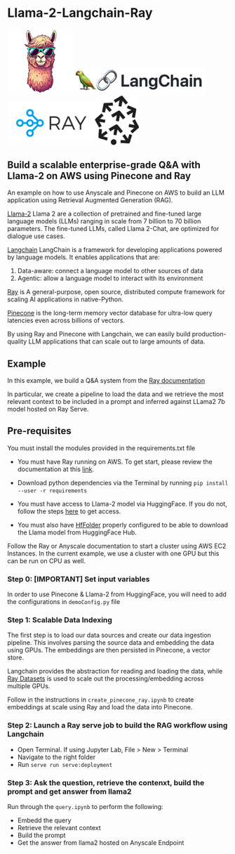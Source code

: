 # Llama-2-Langchain-Ray


<img src="img/llama-logo.png" alt="drawing" width="150"/><img src="img/langchain-logo.png" alt="drawing" width="300"/><img src="img/logo-ray.png" alt="drawing" width="200"/><img src="img/pinecone-logo.png" alt="drawing" width="100"/>


## Build a scalable enterprise-grade Q&A with Llama-2 on AWS using Pinecone and Ray
An example on how to use Anyscale and Pinecone on AWS to build an LLM application using Retrieval Augmented Generation (RAG).

[Llama-2](https://ai.meta.com/llama/) Llama 2 are a collection of pretrained and fine-tuned large language models (LLMs) ranging in scale from 7 billion to 70 billion parameters. The fine-tuned LLMs, called Llama 2-Chat, are optimized for dialogue use cases.

[Langchain](https://python.langchain.com/docs/get_started/introduction) LangChain is a framework for developing applications powered by language models. It enables applications that are:

1. Data-aware: connect a language model to other sources of data
2. Agentic: allow a language model to interact with its environment

[Ray](https://docs.ray.io/en/latest/) is A general-purpose, open source, distributed compute framework for scaling AI applications in native-Python.

[Pinecone](http://pinecone.io) is the long-term memory vector database for ultra-low query latencies even across billions of vectors.

By using Ray and Pinecone with Langchain, we can easily build production-quality LLM applications that can scale out to large amounts of data. 


## Example

In this example, we build a Q&A system from the [Ray documentation](https://docs.ray.io/en/master/)

In particular, we create a pipeline to load the data and we retrieve the most relevant context to be included in a prompt and inferred against LLama2 7b model hosted on Ray Serve.

## Pre-requisites

You must install the modules provided in the requirements.txt file
- You must have Ray running on AWS. To get start, please review the documentation at this [link](https://docs.ray.io/en/latest/cluster/vms/user-guides/launching-clusters/aws.html).
- Download python dependencies via the Terminal by running
`pip install --user -r requirements`

- You must have access to Llama-2 model via HuggingFace. If you do not, follow the steps [here](https://huggingface.co/blog/llama2) to get access. 
- You must also have [HfFolder](https://huggingface.co/docs/huggingface_hub/v0.16.3/en/package_reference/hf_api#huggingface_hub.HfFolder) properly configured to be able to download the Llama model from HuggingFace Hub.

Follow the Ray or Anyscale documentation to start a cluster using AWS EC2 Instances. In the current example, we use a cluster with one GPU but this can be run on CPU as well.

### Step 0: [IMPORTANT] Set input variables
In order to use Pinecone & Llama-2 from HuggingFace, you will need to add the configurations in `demoConfig.py` file

### Step 1: Scalable Data Indexing
The first step is to load our data sources and create our data ingestion pipeline. This involves parsing the source data and embedding the data using GPUs. The embeddings are then persisted in Pinecone, a vector store.

Langchain provides the abstraction for reading and loading the data, while [Ray Datasets](https://docs.ray.io/en/master/data/data.html) is used to scale out the processing/embedding across multiple GPUs.

Follow in the instructions in `create_pinecone_ray.ipynb` to create embeddings at scale using Ray and load the data into Pinecone.

### Step 2: Launch a Ray serve job to build the RAG workflow using Langchain

- Open Terminal. If using Jupyter Lab, File > New > Terminal
- Navigate to the right folder
- Run `serve run serve:deployment`


### Step 3: Ask the question, retrieve the contenxt, build the prompt and get answer from llama2

Run through the `query.ipynb` to perform the following:
- Embedd the query
- Retrieve the relevant context
- Build the prompt
- Get the answer from llama2 hosted on Anyscale Endpoint


